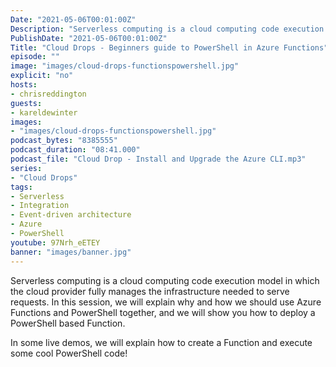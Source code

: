 ```yaml
---
Date: "2021-05-06T00:01:00Z"
Description: "Serverless computing is a cloud computing code execution model in which the cloud provider fully manages the infrastructure needed to serve requests. In this session, we will explain why and how we should use Azure Functions and PowerShell together, and we will show you how to deploy a PowerShell based Function. In some live demos, we will explain how to create a Function and execute some cool PowerShell code!"
PublishDate: "2021-05-06T00:01:00Z"
Title: "Cloud Drops - Beginners guide to PowerShell in Azure Functions"
episode: ""
image: "images/cloud-drops-functionspowershell.jpg"
explicit: "no"
hosts:
- chrisreddington
guests:
- kareldewinter
images:
- "images/cloud-drops-functionspowershell.jpg"
podcast_bytes: "8385555"
podcast_duration: "08:41.000"
podcast_file: "Cloud Drop - Install and Upgrade the Azure CLI.mp3"
series:
- "Cloud Drops"
tags:
- Serverless
- Integration
- Event-driven architecture
- Azure
- PowerShell
youtube: 97Nrh_eETEY
banner: "images/banner.jpg"
---
```

Serverless computing is a cloud computing code execution model in which the cloud provider fully manages the infrastructure needed to serve requests. In this session, we will explain why and how we should use Azure Functions and PowerShell together, and we will show you how to deploy a PowerShell based Function.

In some live demos, we will explain how to create a Function and execute some cool PowerShell code!